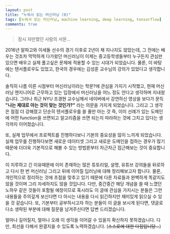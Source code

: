 ```yaml
---
layout: post
title: "누워서 읽는 머신러닝 (0)"
tags: [누워서 읽는 머신러닝, machine learning, deep learning, tensorflow]
comments: true
---
```


>  잠시 자만했던 사람의 서문...

2016년 알파고와 이세돌 선수의 경기 이후로 2년이 채 지나지도 않았는데, 그 전에는 배우는 것조차 막막하게 다가왔던 머신러닝이 이제는 중고등학생들부터 누구든지 관심만 있으면 배우고 실제 풀고싶은 문제에 적용할 수 있는 시대가 되었습니다. 물론, 이 바탕에는 텐서플로우도 있었고, 한국의 경우에는 김성훈 교수님의 강의가 있었다고 생각합니다.

솔직히 나름 이른 시점부터 머신러닝이라는 학문?에 관심을 가지기 시작했고, 현재 머신러닝 엔지니어로 근무하고 있는 입장에서 머신러닝을 어느 정도 안다고 생각하며 지내왔습니다. 그러나 최근 NYU 조경현 교수님께서 네이버에서 강연하신 영상을 보다가 문득 **"나는 제대로 아는 것이 맞는 것인가?"** 라는 의문을 가지게 되었습니다. 그리고 그 생각은 점점 더 강해졌고 단순히 텐서플로우를 쓸 줄만 아는 것 즉, 이미 선례가 있는 도메인에 어떤 function을 쓰면되고 알고리즘을 쓰면 되는지 따라하는 것에 그치고 있다는 생각까지 이어졌습니다.

또, 실제 업무에서 프로젝트를 진행하다보니 기본의 중요성을 많이 느끼게 되었습니다. 실제 업무를 진행하다보면 새로운 데이터셋 그리고 새로운 도메인을 접하는 경우가 많기 때문에 더더욱 기본적으로 해볼 수 있는 방법론부터 차근차근 접근해보는 것이 중요합니다.

이 지루하고 긴 이유때문에 이미 존재하는 많은 튜토리얼, 설명, 유튜브 강의들을 뒤로하고 다시 한 번 머신러닝 그리고 뒤에 이어질 딥러닝에 대해 정리해보고자 합니다. 물론, 개인적으로 정리하는 것에 초점을 맞추고 있기 때문에 다른 자료들과 완벽하게 똑같지도 않을 것이며 그리 자세하지도 않을 것입니다. 다만, 중간중간 해당 개념을 쓸 때 느꼈던 노하우 같은 것들이 포함될 예정이므로 혹시라도 이 글에 관심을 가지시는 분들은 그런 내용들을 주의깊게 보신다면 다 아시는 내용을 다시 읽긴하지만 재미있게 읽으실 수 있을 것 같습니다. 또, 기본부터 공부하시고자 하는 분들이 이 글을 보시게 된다면, 댓글로 다소 생략된 부분에 대해 질문을 남겨주신다면 답변 드리겠습니다.

얼마나 길어질지, 얼마나 오래 이 생각을 이어갈 수 있을지 확신하지 못하겠습니다. 다만, 최선을 다해서 완결지을 수 있도록 노력하겠습니다. (~~스스로에 대한 다짐입니당...~~)
